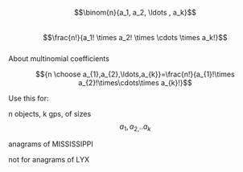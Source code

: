 ---
---
$$\binom{n}{a_1, a_2, \ldots , a_k}$$    
$$\frac{n!}{a_1! \times a_2! \times \cdots \times a_k!}$$    
About multinomial coefficients  


$${n \choose a_{1},a_{2},\ldots,a_{k}}=\frac{n!}{a_{1}!\times a_{2}!\times\cdots\times a_{k}!}$$

Use this for:

n objects, k gps, of sizes $$a_{1},a_{2,}..a_{k}$$

anagrams of MISSISSIPPI

not for anagrams of LYX




